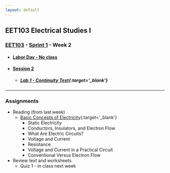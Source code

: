 ```yaml
---
layout: default
---
```


## EET103 Electrical Studies I

### [EET103](../../) - [Sprint 1](../) - Week 2

- #### [Labor Day - No class](./)

- #### [<span style="cursor: pointer;">Session 2</span>](s2/)

    - ##### [Lab 1 - Continuity Test](../../labs/l01_continuity/index.md){:target='_blank'}

---

### Assignments
- Reading (from last week)
    - [Basic Concepts of Electricity](https://www.allaboutcircuits.com/textbook/direct-current/chpt-1/){:target='_blank'}
        - Static Electricity
        - Conductors, Insulators, and Electron Flow
        - What Are Electric Circuits?
        - Voltage and Current
        - Resistance
        - Voltage and Current in a Practical Circuit
        - Conventional Versus Electron Flow
- Review text and worksheets
    - Quiz 1 - in class next week

<!-- 
- **Complete Lab 1 with associated Zoom video**
- **Post video to W02 link by Sunday night**
- **Complete Quiz 1 in class** -->